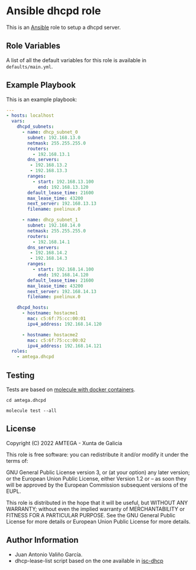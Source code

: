 # Ansible dhcpd role

This is an [Ansible](http://www.ansible.com) role to setup a dhcpd server.

## Role Variables

A list of all the default variables for this role is available in `defaults/main.yml`.

## Example Playbook

This is an example playbook:

```yaml
---
- hosts: localhost  
  vars:
    dhcpd_subnets:
      - name: dhcp_subnet_0
        subnet: 192.168.13.0
        netmask: 255.255.255.0
        routers:
          - 192.168.13.1
        dns_servers:
         - 192.168.13.2
         - 192.168.13.3
        ranges:
          - start: 192.168.13.100
            end: 192.168.13.120
        default_lease_time: 21600
        max_lease_time: 43200
        next_server: 192.168.13.13
        filename: pxelinux.0

      - name: dhcp_subnet_1
        subnet: 192.168.14.0
        netmask: 255.255.255.0
        routers:
          - 192.168.14.1
        dns_servers:
         - 192.168.14.2
         - 192.168.14.3
        ranges:
          - start: 192.168.14.100
            end: 192.168.14.120
        default_lease_time: 21600
        max_lease_time: 43200
        next_server: 192.168.14.13
        filename: pxelinux.0

    dhcpd_hosts:
      - hostname: hostacme1
        mac: c5:6f:75:cc:00:01
        ipv4_address: 192.168.14.120

      - hostname: hostacme2
        mac: c5:6f:75:cc:00:02
        ipv4_address: 192.168.14.121
  roles:
    - amtega.dhcpd
```

## Testing

Tests are based on [molecule with docker containers](https://molecule.readthedocs.io/en/latest/installation.html).

```shell
cd amtega.dhcpd

molecule test --all
```

## License

Copyright (C) 2022 AMTEGA - Xunta de Galicia

This role is free software: you can redistribute it and/or modify it under the terms of:

GNU General Public License version 3, or (at your option) any later version; or the European Union Public License, either Version 1.2 or – as soon they will be approved by the European Commission ­subsequent versions of the EUPL.

This role is distributed in the hope that it will be useful, but WITHOUT ANY WARRANTY; without even the implied warranty of MERCHANTABILITY or FITNESS FOR A PARTICULAR PURPOSE.  See the GNU General Public License for more details or European Union Public License for more details.

## Author Information

- Juan Antonio Valiño García.
- dhcp-lease-list script based on the one available in [isc-dhcp](https://sources.debian.org/src/isc-dhcp)
